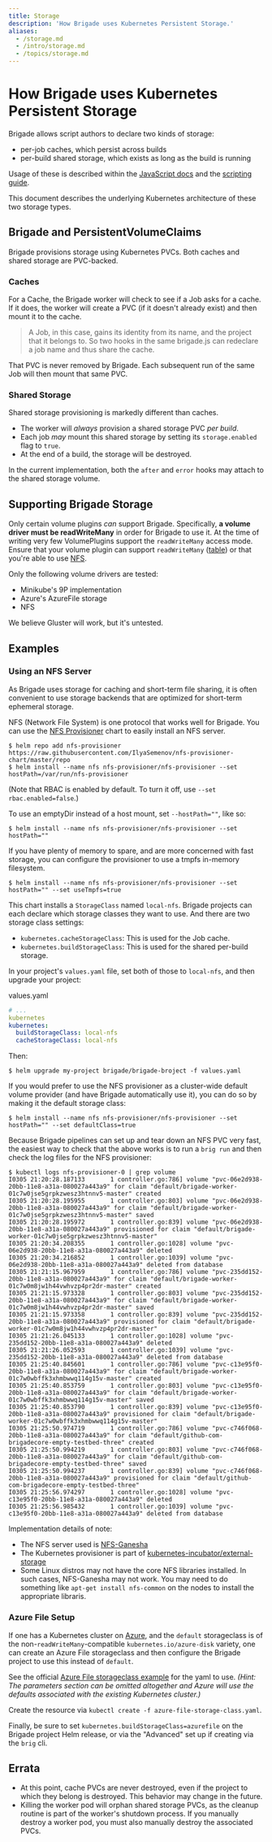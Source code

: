 ```yaml
---
title: Storage
description: 'How Brigade uses Kubernetes Persistent Storage.'
aliases:
  - /storage.md
  - /intro/storage.md
  - /topics/storage.md
---
```


# How Brigade uses Kubernetes Persistent Storage

Brigade allows script authors to declare two kinds of storage:

- per-job caches, which persist across builds
- per-build shared storage, which exists as long as the build is running

Usage of these is described within the [JavaScript docs](javascript.md) and the
[scripting guide](scripting.md).

This document describes the underlying Kubernetes architecture of these two
storage types.

## Brigade and PersistentVolumeClaims

Brigade provisions storage using Kubernetes PVCs. Both caches and shared storage
are PVC-backed.

### Caches

For a Cache, the Brigade worker will check to see if a Job asks for a cache. If it
does, the worker will create a PVC (if it doesn't already exist) and then mount
it to the cache.

> A Job, in this case, gains its identity from its name, and the project that
> it belongs to. So two hooks in the same brigade.js can redeclare a job name and
> thus share the cache.

That PVC is never removed by Brigade. Each subsequent run of the same Job will
then mount that same PVC.

### Shared Storage

Shared storage provisioning is markedly different than caches.

- The worker will _always_ provision a shared storage PVC _per build_.
- Each job _may_ mount this shared storage by setting its `storage.enabled` flag
  to `true`.
- At the end of a build, the storage will be destroyed.

In the current implementation, both the `after` and `error` hooks may attach to
the shared storage volume.

## Supporting Brigade Storage

Only certain volume plugins _can_ support Brigade. Specifically, **a volume driver
must be readWriteMany** in order for Brigade to use it. At the time of writing
very few VolumePlugins support the `readWriteMany` access mode. Ensure that your
volume plugin can support `readWriteMany`
([table](https://kubernetes.io/docs/concepts/storage/persistent-volumes/#access-modes))
or that you're able to use [NFS](#using-an-nfs-server).

Only the following volume drivers are tested:

- Minikube's 9P implementation
- Azure's AzureFile storage
- NFS

We believe Gluster will work, but it's untested.

## Examples

### Using an NFS Server

As Brigade uses storage for caching and short-term file sharing, it is often convenient
to use storage backends that are optimized for short-term ephemeral storage.

NFS (Network File System) is one protocol that works well for Brigade. You can
use the [NFS Provisioner](https://github.com/IlyaSemenov/nfs-provisioner-chart)
chart to easily install an NFS server.

```console
$ helm repo add nfs-provisioner https://raw.githubusercontent.com/IlyaSemenov/nfs-provisioner-chart/master/repo
$ helm install --name nfs nfs-provisioner/nfs-provisioner --set hostPath=/var/run/nfs-provisioner
```

(Note that RBAC is enabled by default. To turn it off, use `--set rbac.enabled=false`.)

To use an emptyDir instead of a host mount, set `--hostPath=""`, like so:

```console
$ helm install --name nfs nfs-provisioner/nfs-provisioner --set hostPath=""
```

If you have plenty of memory to spare, and are more concerned with fast storage,
you can configure the provisioner to use a tmpfs in-memory filesystem.

```console
$ helm install --name nfs nfs-provisioner/nfs-provisioner --set hostPath="" --set useTmpfs=true
```

This chart installs a `StorageClass` named `local-nfs`. Brigade projects can
each declare which storage classes they want to use. And there are two storage
class settings:

- `kubernetes.cacheStorageClass`: This is used for the Job cache.
- `kubernetes.buildStorageClass`: This is used for the shared per-build storage.

In your project's `values.yaml` file, set both of those to `local-nfs`, and then
upgrade your project:

values.yaml
```yaml
# ...
kubernetes
kubernetes:
  buildStorageClass: local-nfs
  cacheStorageClass: local-nfs
```

Then:

```console
$ helm upgrade my-project brigade/brigade-broject -f values.yaml
```

If you would prefer to use the NFS provisioner as a cluster-wide default volume provider
(and have Brigade automatically use it), you can do so by making it the default
storage class:

```console
$ helm install --name nfs nfs-provisioner/nfs-provisioner --set hostPath="" --set defaultClass=true
```

Because Brigade pipelines can set up and tear down an NFS PVC very fast, the easiest
way to check that the above works is to run a `brig run` and then check the
log files for the NFS provisioner:

```console
$ kubectl logs nfs-provisioner-0 | grep volume
I0305 21:20:28.187133       1 controller.go:786] volume "pvc-06e2d938-20bb-11e8-a31a-080027a443a9" for claim "default/brigade-worker-01c7w0jse5grpkzwesz3htnnv5-master" created
I0305 21:20:28.195955       1 controller.go:803] volume "pvc-06e2d938-20bb-11e8-a31a-080027a443a9" for claim "default/brigade-worker-01c7w0jse5grpkzwesz3htnnv5-master" saved
I0305 21:20:28.195972       1 controller.go:839] volume "pvc-06e2d938-20bb-11e8-a31a-080027a443a9" provisioned for claim "default/brigade-worker-01c7w0jse5grpkzwesz3htnnv5-master"
I0305 21:20:34.208355       1 controller.go:1028] volume "pvc-06e2d938-20bb-11e8-a31a-080027a443a9" deleted
I0305 21:20:34.216852       1 controller.go:1039] volume "pvc-06e2d938-20bb-11e8-a31a-080027a443a9" deleted from database
I0305 21:21:15.967959       1 controller.go:786] volume "pvc-235dd152-20bb-11e8-a31a-080027a443a9" for claim "default/brigade-worker-01c7w0m8jw1h44vwhvzp4pr2dr-master" created
I0305 21:21:15.973328       1 controller.go:803] volume "pvc-235dd152-20bb-11e8-a31a-080027a443a9" for claim "default/brigade-worker-01c7w0m8jw1h44vwhvzp4pr2dr-master" saved
I0305 21:21:15.973358       1 controller.go:839] volume "pvc-235dd152-20bb-11e8-a31a-080027a443a9" provisioned for claim "default/brigade-worker-01c7w0m8jw1h44vwhvzp4pr2dr-master"
I0305 21:21:26.045133       1 controller.go:1028] volume "pvc-235dd152-20bb-11e8-a31a-080027a443a9" deleted
I0305 21:21:26.052593       1 controller.go:1039] volume "pvc-235dd152-20bb-11e8-a31a-080027a443a9" deleted from database
I0305 21:25:40.845601       1 controller.go:786] volume "pvc-c13e95f0-20bb-11e8-a31a-080027a443a9" for claim "default/brigade-worker-01c7w0wbffk3xhmbwwq114g15v-master" created
I0305 21:25:40.853759       1 controller.go:803] volume "pvc-c13e95f0-20bb-11e8-a31a-080027a443a9" for claim "default/brigade-worker-01c7w0wbffk3xhmbwwq114g15v-master" saved
I0305 21:25:40.853790       1 controller.go:839] volume "pvc-c13e95f0-20bb-11e8-a31a-080027a443a9" provisioned for claim "default/brigade-worker-01c7w0wbffk3xhmbwwq114g15v-master"
I0305 21:25:50.974719       1 controller.go:786] volume "pvc-c746f068-20bb-11e8-a31a-080027a443a9" for claim "default/github-com-brigadecore-empty-testbed-three" created
I0305 21:25:50.994219       1 controller.go:803] volume "pvc-c746f068-20bb-11e8-a31a-080027a443a9" for claim "default/github-com-brigadecore-empty-testbed-three" saved
I0305 21:25:50.994237       1 controller.go:839] volume "pvc-c746f068-20bb-11e8-a31a-080027a443a9" provisioned for claim "default/github-com-brigadecore-empty-testbed-three"
I0305 21:25:56.974297       1 controller.go:1028] volume "pvc-c13e95f0-20bb-11e8-a31a-080027a443a9" deleted
I0305 21:25:56.985432       1 controller.go:1039] volume "pvc-c13e95f0-20bb-11e8-a31a-080027a443a9" deleted from database
```

Implementation details of note:

- The NFS server used is [NFS-Ganesha](https://github.com/nfs-ganesha/nfs-ganesha)
- The Kubernetes provisioner is part of [kubernetes-incubator/external-storage](https://github.com/kubernetes-incubator/external-storage/tree/master/nfs)
- Some Linux distros may not have the core NFS libraries installed. In such cases,
  NFS-Ganesha may not work. You may need to do something like `apt-get install nfs-common`
  on the nodes to install the appropriate libraris.

### Azure File Setup

If one has a Kubernetes cluster on [Azure](https://azure.microsoft.com/en-us/services/kubernetes-service/),
and the `default` storageclass is of the non-`readWriteMany`-compatible `kubernetes.io/azure-disk` variety, one can create
an Azure File storageclass and then configure the Brigade project to use this instead of `default`.

See the official [Azure File storageclass example](https://kubernetes.io/docs/concepts/storage/storage-classes/#azure-file)
for the yaml to use.  _(Hint: The parameters section can be omitted altogether and Azure will use the defaults associated
with the existing Kubernetes cluster.)_

Create the resource via `kubectl create -f azure-file-storage-class.yaml`.

Finally, be sure to set `kubernetes.buildStorageClass=azurefile` on the Brigade project Helm release, or via the "Advanced" set up
if creating via the `brig` cli.


## Errata

- At this point, cache PVCs are never destroyed, even if the project to which
  they belong is destroyed. This behavior may change in the future.
- Killing the worker pod will orphan shared storage PVCs, as the cleanup routine
  is part of the worker's shutdown process. If you manually destroy a worker pod,
  you must also manually destroy the associated PVCs.
